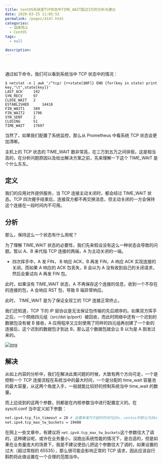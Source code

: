 ```yaml
---
title: CentOS系统里TCP状态中TIME_WAIT超过3万的分析与建议
date: 2020-03-25 11:05:53
permalink: /pages/4147.html
categories:
  - 运维观止
  - CentOS
tags:
  - null

description:
---
```


<br><ArticleTopAd></ArticleTopAd>


通过如下命令，我们可以看到系统当中 TCP 状态中的情况：



```
$ netstat -n | awk '/^tcp/ {++state[$NF]} END {for(key in state) print key,"\t",state[key]}'
LAST_ACK     192
SYN_RECV     97
CLOSE_WAIT   2
ESTABLISHED      14418
FIN_WAIT1    389
FIN_WAIT2    1706
SYN_SENT     2
CLOSING      51
TIME_WAIT    17697
```



当然了，如果我们配置了系统监控，那么从 Prometheus 中看系统 TCP 状态会更加清晰。



主机上的 TCP 状态的 TIME_WAIT 数非常高，在三万到五万之间徘徊，这是相当高的，在分析问题原因以及给出解决方案之前，先来理解一下这个 TIME_WAIT 是个什么东东。



## 定义



我们的应用对外提供服务，当 TCP 连接主动关闭时，都会经过 TIME_WAIT 状态。TCP 四次握手结束后，连接双方都不再交换消息，但主动关闭的一方会保持这个连接在一段时间内不可用。



## 分析



那么，保持这么一个状态有什么用呢？



为了理解 TIME_WAIT 状态的必要性，我们先来假设没有这么一种状态会导致的问题。暂以 A、B 来代指 TCP 连接的两端，A 为主动关闭的一端。

- 四次挥手中，A 发 FIN， B 响应 ACK，B 再发 FIN，A 响应 ACK 实现连接的关闭。而如果 A 响应的 ACK 包丢失，B 会以为 A 没有收到自己的关闭请求，然后会重试向 A 再发 FIN 包。

此时，如果没有 TIME_WAIT 状态，A 不再保存这个连接的信息，收到一个不存在的连接的包，A 会响应 RST 包，导致 B 端异常响应。

此时， TIME_WAIT 是为了保证全双工的 TCP 连接正常终止。

我们还知道，TCP 下的 IP 层协议是无法保证包传输的先后顺序的。如果双方挥手之后，一个网络四元组（src/dst ip/port）被回收，而此时网络中还有一个迟到的数据包没有被 B 接收，A 应用程序又立刻使用了同样的四元组再创建了一个新的连接后，这个迟到的数据包才到达 B，那么这个数据包就会让 B 以为是 A 刚发过来的。





[![img](http://t.eryajf.net/imgs/2021/09/1650e8e582a00166.jpg)](http://t.eryajf.net/imgs/2021/09/1650e8e582a00166.jpg)





## 解决



从如上内容的分析中，我们在解决此类问题的时候，大致有两个方向可走，一个是控制一个 TCP 连接流程在系统当中的最大时间，一个是分配的 time_wait 容量池的最大容量，从这两个角度入手，一般就能比较好的控制系统当中 time_wait 的数量。



而上边说到的这两个参数，则都是在内核参数当中进行配置定义的。在 sysctl.conf 当中定义如下参数：



```sh
net.ipv4.tcp_fin_timeout = 20 # 设置单条TCP超时时间为20s，centos中默认为30s
net.ipv4.tcp_max_tw_buckets = 19400
```



在网上一些文章中，有建议将 `net.ipv4.tcp_max_tw_buckets`这个参数往大了调的，这种建议呢，或许在业务量小，没跑出系统性能的情况下，是合适的，但是如果在业务量庞大的场景下，我是不建议使劲儿把这个参数往大了调的，如果设置的过大（超过常规的 65535），那么很可能会影响正常的 TCP 请求，因此应该自行斟酌将此值设置在一个合理的范围当中。


<br><ArticleTopAd></ArticleTopAd>
